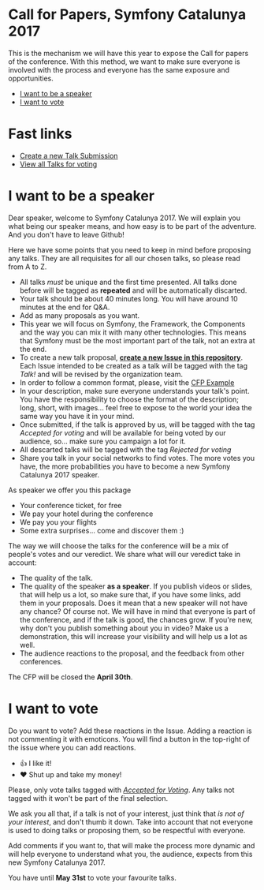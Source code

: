 # Call for Papers, Symfony Catalunya 2017

This is the mechanism we will have this year to expose the Call for papers of the conference. With this method,
we want to make sure everyone is involved with the process and everyone has the same exposure and opportunities.

* [I want to be a speaker](#i-want-to-be-a-speaker)
* [I want to vote](#i-want-to-vote)

# Fast links

* [Create a new Talk Submission](https://github.com/symfony-cat/cfp-2017/issues/new)
* [View all Talks for voting](https://github.com/symfony-cat/cfp-2017/issues?q=is%3Aissue+is%3Aopen+label%3A%22Accepted+for+voting%22)


# I want to be a speaker

Dear speaker, welcome to Symfony Catalunya 2017. We will explain you what being our speaker means, and how easy
is to be part of the adventure. And you don't have to leave Github!

Here we have some points that you need to keep in mind before proposing any talks. They are all requisites for all
our chosen talks, so please read from A to Z.

- All talks *must* be unique and the first time presented. All talks done before will be tagged as **repeated** and will be automatically discarted.
- Your talk should be about 40 minutes long. You will have around 10 minutes at the end for Q&A.
- Add as many proposals as you want.
- This year we will focus on Symfony, the Framework, the Components and the way you can mix it with many other technologies. This means that Symfony must be the most important part of the talk, not an extra at the end.
- To create a new talk proposal, [**create a new Issue in this repository**](https://github.com/symfony-cat/cfp-2017/issues/new). Each Issue intended to be created as a talk will be tagged with the tag *Talk!* and will be revised by the organization team.
- In order to follow a common format, please, visit the [CFP Example](https://github.com/symfony-cat/cfp-2017/issues/2)
- In your description, make sure everyone understands your talk's point. You have the responsibility to choose the format of the description; long, short, with images... feel free to expose to the world your idea the same way you have it in your mind.
- Once submitted, if the talk is approved by us, will be tagged with the tag *Accepted for voting* and will be available for being voted by our audience, so... make sure you campaign a lot for it.
- All descarted talks will be tagged with the tag *Rejected for voting*
- Share you talk in your social networks to find votes. The more votes you have, the more probabilities you have to become a new Symfony Catalunya 2017 speaker.

As speaker we offer you this package

- Your conference ticket, for free
- We pay your hotel during the conference
- We pay you your flights
- Some extra surprises... come and discover them :)

The way we will choose the talks for the conference will be a mix of people's votes and our veredict. We share what will
our veredict take in account:

- The quality of the talk.
- The quality of the speaker **as a speaker**. If you publish videos or slides, that will help us a lot, so make sure that, if you have some links, add them in your proposals. Does it mean that a new speaker will not have any chance? Of course not. We will have in mind that everyone is part of the conference, and if the talk is good, the chances grow. If you're new, why don't you publish something about you in video? Make us a demonstration, this will increase your visibility and will help us a lot as well.
- The audience reactions to the proposal, and the feedback from other conferences.

The CFP will be closed the **April 30th**.

# I want to vote

Do you want to vote? Add these reactions in the Issue. Adding a reaction is not commenting it with emoticons. You will find
a button in the top-right of the issue where you can add reactions.
- 👍 I like it!
- ❤️ Shut up and take my money!

Please, only vote talks tagged with [*Accepted for Voting*](https://github.com/symfony-cat/cfp-2017/issues?q=is%3Aissue+is%3Aopen+label%3A%22Accepted+for+voting%22). Any talks not tagged with it won't be part of the final selection.

We ask you all that, if a talk is not of your interest, just think that *is not of your interest*, and don't thumb it
down. Take into account that not everyone is used to doing talks or proposing them, so be respectful with everyone.

Add comments if you want to, that will make the process more dynamic and will help everyone to understand what you, the
audience, expects from this new Symfony Catalunya 2017.

You have until **May 31st** to vote your favourite talks.
